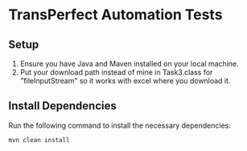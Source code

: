 # TransPerfect Automation Tests

## Setup

1. Ensure you have Java and Maven installed on your local machine.
2. Put your download path instead of mine in Task3.class for "fileInputStream" so it works with excel where you download it.

## Install Dependencies

Run the following command to install the necessary dependencies:

```bash
mvn clean install
